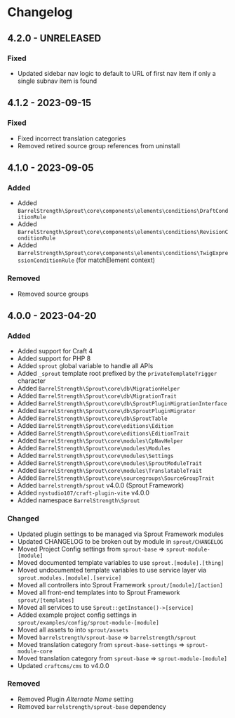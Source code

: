 # Changelog

## 4.2.0 - UNRELEASED

### Fixed

- Updated sidebar nav logic to default to URL of first nav item if only a single subnav item is found

## 4.1.2 - 2023-09-15

### Fixed

- Fixed incorrect translation categories
- Removed retired source group references from uninstall

## 4.1.0 - 2023-09-05

### Added

- Added `BarrelStrength\Sprout\core\components\elements\conditions\DraftConditionRule`
- Added `BarrelStrength\Sprout\core\components\elements\conditions\RevisionConditionRule`
- Added `BarrelStrength\Sprout\core\components\elements\conditions\TwigExpressionConditionRule` (for matchElement context)

### Removed

- Removed source groups

## 4.0.0 - 2023-04-20

### Added

- Added support for Craft 4
- Added support for PHP 8
- Added `sprout` global variable to handle all APIs
- Added `_sprout` template root prefixed by the `privateTemplateTrigger` character
- Added `BarrelStrength\Sprout\core\db\MigrationHelper`
- Added `BarrelStrength\Sprout\core\db\MigrationTrait`
- Added `BarrelStrength\Sprout\core\db\SproutPluginMigrationInterface`
- Added `BarrelStrength\Sprout\core\db\SproutPluginMigrator`
- Added `BarrelStrength\Sprout\core\db\SproutTable`
- Added `BarrelStrength\Sprout\core\editions\Edition`
- Added `BarrelStrength\Sprout\core\editions\EditionTrait`
- Added `BarrelStrength\Sprout\core\modules\CpNavHelper`
- Added `BarrelStrength\Sprout\core\modules\Modules`
- Added `BarrelStrength\Sprout\core\modules\Settings`
- Added `BarrelStrength\Sprout\core\modules\SproutModuleTrait`
- Added `BarrelStrength\Sprout\core\modules\TranslatableTrait`
- Added `BarrelStrength\Sprout\core\sourcegroups\SourceGroupTrait`
- Added `barrelstrength/sprout` v4.0.0 (Sprout Framework)
- Added `nystudio107/craft-plugin-vite` v4.0.0
- Added namespace `BarrelStrength\Sprout`

### Changed

- Updated plugin settings to be managed via Sprout Framework modules
- Updated CHANGELOG to be broken out by module in `sprout/CHANGELOG`
- Moved Project Config settings from `sprout-base` => `sprout-module-[module]`
- Moved documented template variables to use `sprout.[module].[thing]`
- Moved undocumented template variables to use service layer via `sprout.modules.[module].[service]`
- Moved all controllers into Sprout Framework `sprout/[module]/[action]`
- Moved all front-end templates into to Sprout Framework `sprout/[templates]`
- Moved all services to use `Sprout::getInstance()->[service]`
- Added example project config settings in `sprout/examples/config/sprout-module-[module]`
- Moved all assets to into `sprout/assets`
- Moved `barrelstrength/sprout-base` => `barrelstrength/sprout`
- Moved translation category from `sprout-base-settings` => `sprout-module-core`
- Moved translation category from `sprout-base` => `sprout-module-[module]`
- Updated `craftcms/cms` to v4.0.0

### Removed

- Removed Plugin _Alternate Name_ setting
- Removed `barrelstrength/sprout-base` dependency

